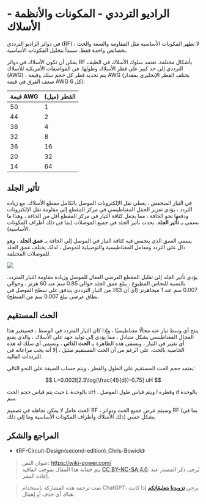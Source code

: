 # الراديو الترددي - المكونات والأنظمة - الأسلاك

في دوائر الراديو الترددي (RF) ، لا تظهر المكونات الأساسية مثل المقاومة والسعة والحث بخصائص واحدة فقط. سنبدأ بتحليل المكونات الأساسية.

يمكن أن تكون الأسلاك في دوائر RF بأشكال مختلفة. تعتمد سلوك الأسلاك في الطيف الترددي إلى حد كبير على قطر الأسلاك وطولها. في المواصفات الأمريكية للأسلاك (AWG) ، يتم تحديد قطر كل حجم سلك وقيمة AWG (يختلف القطر الإنجليزي بمقدار ضعف الفرق في قيمة AWG كل 6):

| قيمة AWG | القطر (ميل) |
| ------ | ----------- |
| 50     | 1           |
| 44     | 2           |
| 38     | 4           |
| 32     | 8           |
| 36     | 16          |
| 20     | 32          |
| 14     | 64          |

## تأثير الجلد

في التيار المنخفض ، يغطي نقل الإلكترونات الموصل بالكامل مقطع الأسلاك. مع زيادة التردد ، يؤدي تعزيز الحقل المغناطيسي في مركز المقطع إلى مقاومة نقل الإلكترونات ودفعها نحو الحافة ، مما يجعل كثافة التيار في مركز المقطع أقل من الحافة ، وهذا ما يسمى بـ **تأثير الجلد**. يحدث تأثير الجلد في جميع الموصلات (بما في ذلك أطراف المكونات الأساسية).

يسمى العمق الذي ينخفض فيه كثافة التيار في الموصل إلى الحافة بـ **عمق الجلد** ، وهو دال على التردد ومعامل المغناطيسية والتوصيلية للموصل ، لذلك يختلف عمق الجلد للموصلات المختلفة.

![](https://wiki-media-1253965369.cos.ap-guangzhou.myqcloud.com/img/20220408141754.png)

يؤدي تأثير الجلد إلى تقليل المقطع العرضي الفعال للموصل وزيادة مقاومة التيار المتردد. بالنسبة للنحاس المطبوع ، يبلغ عمق الجلد حوالي 0.85 سم عند 60 هرتز ، وحوالي 0.007 سم عند 1 ميجاهرتز (أي أن 63٪ من التيار الترددي يتدفق على سطح الموصل في نطاق عرضي يبلغ 0.007 سم من السطح).

## الحث المستقيم

ينتج أي وسط تيار عنه مجالًا مغناطيسيًا ، وإذا كان التيار المتردد في الوسط ، فسيتغير هذا المجال المغناطيسي بشكل متبادل ، مما يؤدي إلى توليد جهد على الأسلاك ، والذي يمنع أي تغيير في التيار ، ويسمى هذه الظاهرة بـ **الحث الذاتي** ، ونسمي أي سلك له هذه الخاصية بالحث. على الرغم من أن الحث المستقيم ضئيل ، إلا أنه يجب مراعاته في الترددات العالية.

يعتمد حجم الحث المستقيم على الطول والقطر ، ويتم حساب الصيغة على النحو التالي:

$$
L=0.002l[2.3\log(\frac{4l}{d})-0.75] uH
$$

حيث يتم قياس حجم الحث $L$ بالوحدة uH ، ويتم قياس طول الموصل $l$ وقطره $d$ بالوحدة سم.

الحث عامل لا يمكن تجاهله في تصميم RF ، وسيتم عرض جميع الحث ودوائر RF (بما في ذلك الأسلاك وأطراف المكونات الأساسية وما إلى ذلك) بشكل حسي.

## المراجع والشكر

- 《RF-Circuit-Design(second-edition)\_Chris-Bowick》

> عنوان النص: <https://wiki-power.com/>  
> يتم حماية هذا المقال بموجب اتفاقية [CC BY-NC-SA 4.0](https://creativecommons.org/licenses/by/4.0/deed.zh)، يُرجى ذكر المصدر عند إعادة النشر.

> تمت ترجمة هذه المشاركة باستخدام ChatGPT، يرجى [**تزويدنا بتعليقاتكم**](https://github.com/linyuxuanlin/Wiki_MkDocs/issues/new) إذا كانت هناك أي حذف أو إهمال.